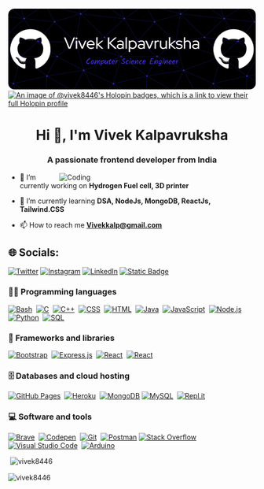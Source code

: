 ![logo](https://github.com/Vivek8446/Vivek8446/blob/main/github-header-image%20(1).png)
[![An image of @vivek8446's Holopin badges, which is a link to view their full Holopin profile](https://holopin.me/vivek8446)](https://holopin.io/@vivek8446)
<!--
**Vivek8446/Vivek8446** is a ✨ _special_ ✨ repository because its `README.md` (this file) appears on your GitHub profile.

Here are some ideas to get you started :


- 👯 I’m looking to collaborate on ..
- 🤔 I’m looking for help with ...
- 💬 Ask me about ...

- 😄 Pronouns: ...
- ⚡ Fun fact: ...

[![An image of @vivek8446's Holopin badges, which is a link to view their full Holopin profile](https://holopin.me/vivek8446)](https://holopin.io/@vivek8446)
- 🔭 I’m currently working on ReactJs.
- 🌱 I’m currently learning NodeJs, MongoDB, ReactJs.
- - 📫 How to reach me: vivekkalp@gmail.com

<h1 align="center">Hi 👋, I'm Vivek Kalpavruksha</h1>
<h3 align="center">A passionate frontend developer from India</h3>

- 🔭 I’m currently working on **SIH**

- 🌱 I’m currently learning **Nextjs**

- 📫 How to reach me **Vivekkalp@gmail.com**
-->
<h1 align="center">Hi 👋, I'm Vivek Kalpavruksha</h1>
<h3 align="center">A passionate frontend developer from India</h3>

<!--<img align="right" alt="Coding" width="400" src="![image](https://github.com/Vivek8446/Vivek8446/assets/100288847/188903dc-3877-45c5-b864-51e6e1e02a8e)
">-->
<img align="right" autoplay alt="Coding" width="400" src="https://images-wixmp-ed30a86b8c4ca887773594c2.wixmp.com/f/c83c004e-1370-4756-88e5-4071de797088/dgdq8br-09cc7ad6-a021-47a5-b0e0-917b12b0f7a7.gif?token=eyJ0eXAiOiJKV1QiLCJhbGciOiJIUzI1NiJ9.eyJzdWIiOiJ1cm46YXBwOjdlMGQxODg5ODIyNjQzNzNhNWYwZDQxNWVhMGQyNmUwIiwiaXNzIjoidXJuOmFwcDo3ZTBkMTg4OTgyMjY0MzczYTVmMGQ0MTVlYTBkMjZlMCIsIm9iaiI6W1t7InBhdGgiOiJcL2ZcL2M4M2MwMDRlLTEzNzAtNDc1Ni04OGU1LTQwNzFkZTc5NzA4OFwvZGdkcThici0wOWNjN2FkNi1hMDIxLTQ3YTUtYjBlMC05MTdiMTJiMGY3YTcuZ2lmIn1dXSwiYXVkIjpbInVybjpzZXJ2aWNlOmZpbGUuZG93bmxvYWQiXX0.tqRMtE-b2QiI2nnefNxSDMJvZCcYqFmq2ccg_Xfzqb8">

- 🔭 I’m currently working on **Hydrogen Fuel cell, 3D printer**

- 🌱 I’m currently learning **DSA, NodeJs, MongoDB, ReactJs, Tailwind.CSS**

- 📫 How to reach me **Vivekkalp@gmail.com**

## 🌐 Socials:
[![Twitter](https://img.shields.io/badge/Twitter-%231DA1F2.svg?logo=Twitter&logoColor=white)](https://twitter.com/vivekkalp) [![Instagram](https://img.shields.io/badge/Instagram-%23E4405F.svg?logo=Instagram&logoColor=white)](https://instagram.com/vk__22_01) [![LinkedIn](https://img.shields.io/badge/LinkedIn-%230077B5.svg?logo=linkedin&logoColor=white)](https://linkedin.com/in/vivek-kalpavruksha) [![Static Badge](https://img.shields.io/badge/CodeChef-%23008184?style=plastic&logo=CodeChef&color=%235B4638)](https://www.codechef.com/users/vivek_k098)




### 👨‍💻 Programming languages

<p>
    <a href="#"><img alt="Bash" src="https://img.shields.io/badge/Bash-121011.svg?logo=gnu-bash&logoColor=white"></a>&nbsp;
    <a href="#"><img alt="C" src="https://custom-icon-badges.herokuapp.com/badge/C-03599C.svg?logo=c-in-hexagon&logoColor=white"></a>&nbsp;
    <a href="#"><img alt="C++" src="https://custom-icon-badges.herokuapp.com/badge/C++-9C033A.svg?logo=cpp2&logoColor=white"></a>&nbsp;
    <a href="#"><img alt="CSS" src="https://img.shields.io/badge/CSS-1572B6.svg?logo=css3&logoColor=white"></a>&nbsp;
    <a href="#"><img alt="HTML" src="https://img.shields.io/badge/HTML-E34F26.svg?logo=html5&logoColor=white"></a>&nbsp;
    <a href="#"><img alt="Java" src="https://img.shields.io/badge/Java-007396.svg?logo=java&logoColor=white"></a>&nbsp;
    <a href="#"><img alt="JavaScript" src="https://img.shields.io/badge/JavaScript-F7DF1E.svg?logo=javascript&logoColor=black"></a>&nbsp;
    <a href="#"><img alt="Node.js" src="https://img.shields.io/badge/Node.js-43853D.svg?logo=node.js&logoColor=white"></a>&nbsp;
    <a href="#"><img alt="Python" src="https://img.shields.io/badge/Python-14354C.svg?logo=python&logoColor=white"></a>&nbsp;
    <a href="#"><img alt="SQL" src="https://custom-icon-badges.herokuapp.com/badge/SQL-025E8C.svg?logo=database&logoColor=white"></a>&nbsp;
</p>
                  
### 🧰 Frameworks and libraries

<p>
    <a href="#"><img alt="Bootstrap" src="https://img.shields.io/badge/Bootstrap-7952B3.svg?logo=bootstrap&logoColor=white"></a>&nbsp;
    <a href="#"><img alt="Express.js" src="https://img.shields.io/badge/Express.js-404d59.svg?logo=express&logoColor=white"></a>&nbsp;
    <a href="#"><img alt="React" src="https://img.shields.io/badge/React-20232a.svg?logo=react&logoColor=%2361DAFB"></a>&nbsp;
       <a href="#"><img alt="React" src="https://img.shields.io/badge/Flask-%23008184?style=plastic&logo=Flask"></a>&nbsp;             
</p>

### 🗄️ Databases and cloud hosting

<p>
    <a href="#"><img alt="GitHub Pages" src="https://img.shields.io/badge/GitHub%20Pages-327FC7.svg?logo=github&logoColor=white"></a>&nbsp;
    <a href="#"><img alt="Heroku" src="https://img.shields.io/badge/Heroku-430098.svg?logo=heroku&logoColor=white"></a>&nbsp;
    <a href="#"><img alt="MongoDB" src ="https://img.shields.io/badge/MongoDB-4ea94b.svg?logo=mongodb&logoColor=white"></a>
    <a href="#"><img alt="MySQL" src="https://img.shields.io/badge/MySQL-00f.svg?logo=mysql&logoColor=white"></a>&nbsp;
    <a href="#"><img alt="Repl.it" src="https://img.shields.io/badge/Repl.it-0D101E.svg?logo=Replit&logoColor=white"></a>&nbsp;
</p>

### 💻 Software and tools

<p>
    <a href="#"><img alt="Brave" src="https://img.shields.io/badge/-Brave-FB542B?logo=brave&logoColor=white"></a>&nbsp;
    <a href="#"><img alt="Codepen" src="https://img.shields.io/badge/Codepen-000000.svg?logo=codepen&logoColor=white"></a>&nbsp;
    <a href="#"><img alt="Git" src="https://img.shields.io/badge/Git-F05033.svg?logo=git&logoColor=white"></a>&nbsp;
    <a href="#"><img alt="Postman" src="https://img.shields.io/badge/Postman-FF6C37?logo=postman&logoColor=white"></a>
    <a href="#"><img alt="Stack Overflow" src="https://img.shields.io/badge/-Stack%20Overflow-FE7A16?logo=stack-overflow&logoColor=white"></a>
    <a href="#"><img alt="Visual Studio Code" src="https://img.shields.io/badge/Visual%20Studio%20Code-0078d7.svg?logo=visual-studio-code&logoColor=white"></a>&nbsp;
    <a href="#"><img alt="Arduino" src="https://img.shields.io/badge/Arduino-%23008184?style=for-the-badge&logo=Arduino&labelColor=%23008184"></a>
</p>
<p>&nbsp;<img align="center" src="https://github-readme-stats.vercel.app/api?username=vivek8446&show_icons=true&locale=en" alt="vivek8446" /></p>

<p><img align="center" src="https://github-readme-streak-stats.herokuapp.com/?user=vivek8446&" alt="vivek8446" /></p>
